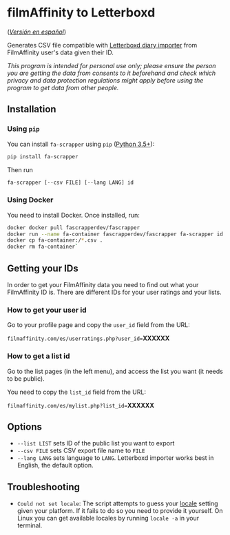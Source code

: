 # filmAffinity to Letterboxd

(_[Versión en español](https://github.com/mx-psi/fa-scrapper/blob/master/README_es.md)_)

Generates CSV file compatible with
[Letterboxd diary importer](https://letterboxd.com/about/importing-data/) from
FilmAffinity user's data given their ID.

_This program is intended for personal use only; please ensure the person you
are getting the data from consents to it beforehand and check which privacy and
data protection regulations might apply before using the program to get data
from other people._

## Installation

### Using `pip`

You can install `fa-scrapper` using `pip` ([Python 3.5+](https://www.python.org/)):

```sh
pip install fa-scrapper
```

Then run

```sh
fa-scrapper [--csv FILE] [--lang LANG] id
```

### Using Docker

You need to install Docker. Once installed, run:

```sh
docker docker pull fascrapperdev/fascrapper
docker run --name fa-container fascrapperdev/fascrapper fa-scrapper id
docker cp fa-container:/*.csv .
docker rm fa-container`
```

## Getting your IDs

In order to get your FilmAffinity data you need to find out what your
FilmAffinity ID is. There are different IDs for your user ratings and your
lists.

### How to get your user id

Go to your profile page and copy the `user_id` field from the URL:

`filmaffinity.com/es/userratings.php?user_id=`**XXXXXX**

### How to get a list id

Go to the list pages (in the left menu), and access the list you want (it needs
to be public).

You need to copy the `list_id` field from the URL:

`filmaffinity.com/es/mylist.php?list_id=`**XXXXXX**

## Options

- `--list LIST` sets ID of the public list you want to export
- `--csv FILE` sets CSV export file name to `FILE`
- `--lang LANG` sets language to `LANG`. Letterboxd importer works best in
  English, the default option.

## Troubleshooting

- `Could not set locale`: The script attempts to guess your
  [locale](<https://en.wikipedia.org/wiki/Locale_(computer_software)>) setting
  given your platform. If it fails to do so you need to provide it yourself. On
  Linux you can get available locales by running `locale -a` in your terminal.
